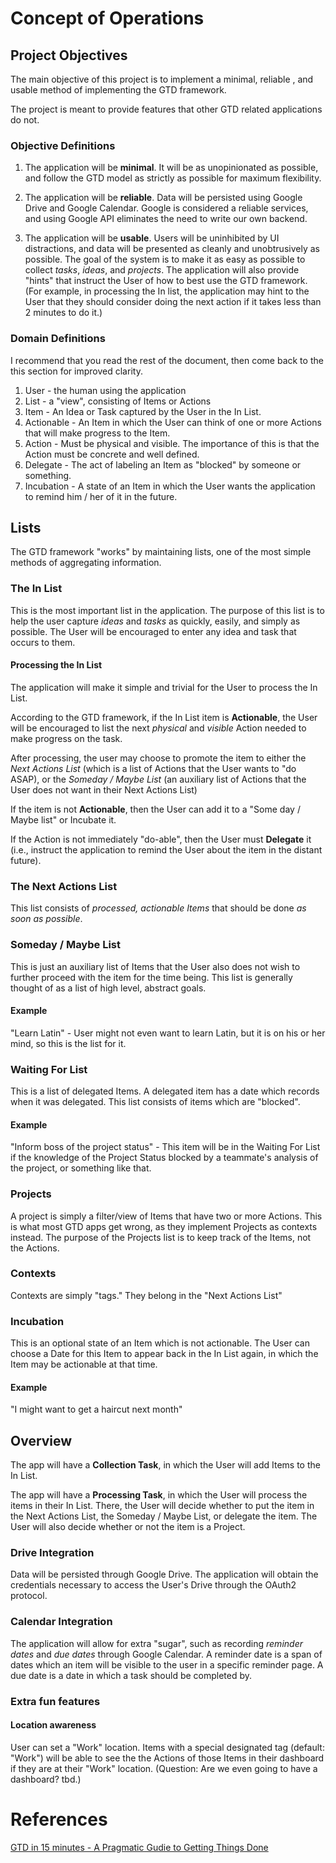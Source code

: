 # Concept of Operations

## Project Objectives

The main objective of this project is to implement a minimal, reliable , and usable method of implementing the GTD framework.

The project is meant to provide features that other GTD related applications do not.

### Objective Definitions

1. The application will be **minimal**. It will be as unopinionated as possible, and follow the GTD model as strictly as possible for maximum flexibility.

2. The application will be **reliable**. Data will be persisted using Google Drive and Google Calendar. Google is considered a reliable services, and using Google API eliminates the need to write our own backend.

3. The application will be **usable**. Users will be uninhibited by UI distractions, and data will be presented as cleanly and unobtrusively as possible. The goal of the system is to make it as easy as possible to collect *tasks*, *ideas*, and *projects*. The application will also provide "hints" that instruct the User of how to best use the GTD framework. (For example, in processing the In list, the application may hint to the User that they should consider doing the next action if it takes less than 2 minutes to do it.)

### Domain Definitions

I recommend that you read the rest of the document, then come back to the this section for improved clarity.

1. User - the human using the application
2. List - a "view", consisting of Items or Actions
3. Item - An Idea or Task captured by the User in the In List.
4. Actionable - An Item in which the User can think of one or more Actions that will make progress to the Item.
5. Action - Must be physical and visible. The importance of this is that the Action must be concrete and well defined.
6. Delegate - The act of labeling an Item as "blocked" by someone or something.
7. Incubation - A state of an Item in which the User wants the application to remind him / her of it in the future.

## Lists

The GTD framework "works" by maintaining lists, one of the most simple methods of aggregating information.

### The In List

This is the most important list in the application. The purpose of this list is to help the user capture *ideas* and *tasks* as quickly, easily, and simply as possible. The User will be encouraged to enter any idea and task that occurs to them.

#### Processing the In List

The application will make it simple and trivial for the User to process the In List.

According to the GTD framework, if the In List item is **Actionable**, the User will be encouraged to list the next *physical* and *visible* Action needed to make progress on the task.

After processing, the user may choose to promote the item to either the *Next Actions List* (which is a list of Actions that the User wants to "do ASAP), or the *Someday / Maybe List* (an auxiliary list of Actions that the User does not want in their Next Actions List)

If the item is not **Actionable**, then the User can add it to a "Some day / Maybe list" or Incubate it.

If the Action is not immediately "do-able", then the User must **Delegate** it (i.e., instruct the application to remind the User about the item in the distant future).

### The Next Actions List

This list consists of *processed, actionable Items* that should be done *as soon as possible*.

### Someday / Maybe List

This is just an auxiliary list of Items that the User also does not wish to further proceed with the item for the time being. This list is generally thought of as a list of high level, abstract goals.

#### Example

"Learn Latin" - User might not even want to learn Latin, but it is on his or her mind, so this is the list for it.

### Waiting For List

This is a list of delegated Items. A delegated item has a date which records when it was delegated. This list consists of items which are "blocked".

#### Example

"Inform boss of the project status" - This item will be in the Waiting For List if the knowledge of the Project Status blocked by a teammate's analysis of the project, or something like that.

### Projects

A project is simply a filter/view of Items that have two or more Actions. This is what most GTD apps get wrong, as they implement Projects as contexts instead. The purpose of the Projects list is to keep track of the Items, not the Actions.

### Contexts

Contexts are simply "tags." They belong in the "Next Actions List"

### Incubation

This is an optional state of an Item which is not actionable. The User can choose a Date for this Item to appear back in the In List again, in which the Item may be actionable at that time.

#### Example

"I might want to get a haircut next month"

## Overview

The app will have a **Collection Task**, in which the User will add Items to the In List.

The app will have a **Processing Task**, in which the User will process the items in their In List. There, the User will decide whether to put the item in the Next Actions List, the Someday / Maybe List, or delegate the item. The User will also decide whether or not the item is a Project.

### Drive Integration

Data will be persisted through Google Drive. The application will obtain the credentials necessary to access the User's Drive through the OAuth2 protocol.

### Calendar Integration

The application will allow for extra "sugar", such as recording *reminder dates* and *due dates* through Google Calendar. A reminder date is a span of dates which an item will be visible to the user in a specific reminder page. A due date is a date in which a task should be completed by.

### Extra fun features

#### Location awareness

User can set a "Work" location. Items with a special designated tag (default: "Work") will be able to see the the Actions of those Items in their dashboard if they are at their "Work" location. (Question: Are we even going to have a dashboard? tbd.)

# References

[GTD in 15 minutes - A Pragmatic Gudie to Getting Things Done][0]

[0]: http://hamberg.no/gtd/
